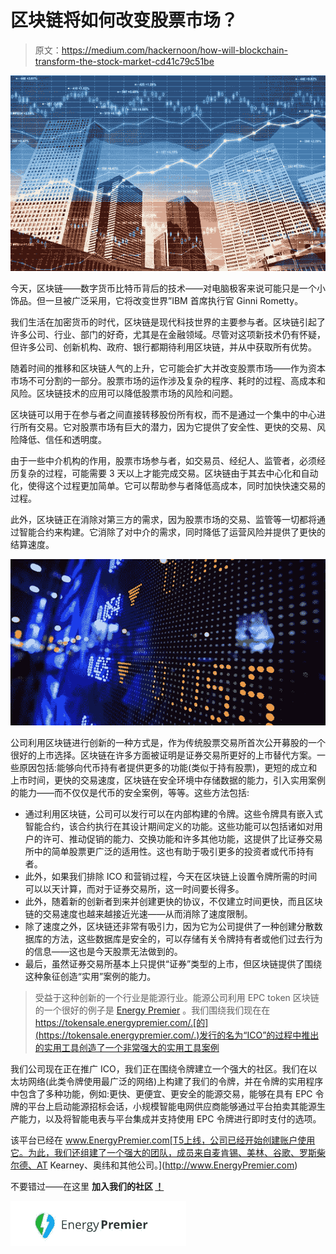 # 区块链将如何改变股票市场？

> 原文：<https://medium.com/hackernoon/how-will-blockchain-transform-the-stock-market-cd41c79c51be>

![](img/1ba3422157aac9c29a6de52a7aa23eee.png)

今天，区块链——数字货币比特币背后的技术——对电脑极客来说可能只是一个小饰品。但一旦被广泛采用，它将改变世界”IBM 首席执行官 Ginni Rometty。

我们生活在加密货币的时代，区块链是现代科技世界的主要参与者。区块链引起了许多公司、行业、部门的好奇，尤其是在金融领域。尽管对这项新技术仍有怀疑，但许多公司、创新机构、政府、银行都期待利用区块链，并从中获取所有优势。

随着时间的推移和区块链人气的上升，它可能会扩大并改变股票市场——作为资本市场不可分割的一部分。股票市场的运作涉及复杂的程序、耗时的过程、高成本和风险。区块链技术的应用可以降低股票市场的风险和问题。

区块链可以用于在参与者之间直接转移股份所有权，而不是通过一个集中的中心进行所有交易。它对股票市场有巨大的潜力，因为它提供了安全性、更快的交易、风险降低、信任和透明度。

由于一些中介机构的作用，股票市场参与者，如交易员、经纪人、监管者，必须经历复杂的过程，可能需要 3 天以上才能完成交易。区块链由于其去中心化和自动化，使得这个过程更加简单。它可以帮助参与者降低高成本，同时加快快速交易的过程。

此外，区块链正在消除对第三方的需求，因为股票市场的交易、监管等一切都将通过智能合约来构建。它消除了对中介的需求，同时降低了运营风险并提供了更快的结算速度。

![](img/9feceb2b1ed8f229b022e196d9cc048e.png)

公司利用区块链进行创新的一种方式是，作为传统股票交易所首次公开募股的一个很好的上市选择。区块链在许多方面被证明是证券交易所更好的上市替代方案。一些原因包括:能够向代币持有者提供更多的功能(类似于持有股票)，更短的成立和上市时间，更快的交易速度，区块链在安全环境中存储数据的能力，引入实用案例的能力——而不仅仅是代币的安全案例，等等。这些方法包括:

*   通过利用区块链，公司可以发行可以在内部构建的令牌。这些令牌具有嵌入式智能合约，该合约执行在其设计期间定义的功能。这些功能可以包括诸如对用户的许可、推动促销的能力、交换功能和许多其他功能，这提供了比证券交易所中的简单股票更广泛的适用性。这也有助于吸引更多的投资者或代币持有者。
*   此外，如果我们排除 ICO 和营销过程，今天在区块链上设置令牌所需的时间可以以天计算，而对于证券交易所，这一时间要长得多。
*   此外，随着新的创新者到来并创建更快的协议，不仅建立时间更快，而且区块链的交易速度也越来越接近光速——从而消除了速度限制。
*   除了速度之外，区块链还非常有吸引力，因为它为公司提供了一种创建分散数据库的方法，这些数据库是安全的，可以存储有关令牌持有者或他们过去行为的信息——这也是今天股票无法做到的。
*   最后，虽然证券交易所基本上只提供“证券”类型的上市，但区块链提供了围绕这种象征创造“实用”案例的能力。

> 受益于这种创新的一个行业是能源行业。能源公司利用 EPC token 区块链的一个很好的例子是 [Energy Premier](https://medium.com/u/e338af49a57a?source=post_page-----cd41c79c51be--------------------------------) 。我们围绕我们现在在 https://tokensale.energypremier.com/.[的](https://tokensale.energypremier.com/.)发行的名为“ICO”的过程中推出的实用工具创造了一个非常强大的实用工具案例

我们公司现在正在推广 ICO，我们正在围绕令牌建立一个强大的社区。我们在以太坊网络(此类令牌使用最广泛的网络)上构建了我们的令牌，并在令牌的实用程序中包含了多种功能，例如:更快、更便宜、更安全的能源交易，能够在具有 EPC 令牌的平台上启动能源招标会话，小规模智能电网供应商能够通过平台拍卖其能源生产能力，以及将智能电表与平台集成并支持使用 EPC 令牌进行即时支付的选项。

该平台已经在 www.EnergyPremier.com[T5上线，公司已经开始创建账户使用它。为此，我们还组建了一个强大的团队，成员来自麦肯锡、美林、谷歌、罗斯柴尔德、AT Kearney、奥纬和其他公司。](http://www.EnergyPremier.com)

不要错过——在这里 **加入我们的社区 [**！**](https://tokensale.energypremier.com/)**

![](img/b3b8ba99c83d8703e3768dd7fa3fae3d.png)